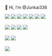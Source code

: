 👋 Hi, I’m @Junkai336

<div>
<img src="https://img.shields.io/badge/HTML5-E34F26?style=flat&logo=html5&logoColor=white"/>
<img src="https://img.shields.io/badge/CSS3-1572B6?style=flat&logo=css3&logoColor=white"/>
<img src="https://img.shields.io/badge/javaScript-F7DF1E?style=flat&logo=javascript&logoColor=white"/>
<img src="https://img.shields.io/badge/jquery-0769AD?style=flat&logo=jquery&logoColor=white">
<img src="https://img.shields.io/badge/Typescript-3178C6?style=flat&logo=typescript&logoColor=white"/>
<img src="https://img.shields.io/badge/react-61DAFB?style=flat&logo=react&logoColor=black"> 
<img src="https://img.shields.io/badge/Node.js-339933?style=flat&logo=node.js&logoColor=white"/>
</div>

<br>

<div>
  <img src="https://img.shields.io/badge/java-007396?style=flat&logo=java&logoColor=white">
  <img src="https://img.shields.io/badge/spring-6DB33F?style=flat&logo=spring&logoColor=white"> 
  <img src="https://img.shields.io/badge/springboot-6DB33F?style=flat&logo=springboot&logoColor=white">
  <img src="https://img.shields.io/badge/mysql-4479A1?style=flat&logo=mysql&logoColor=white"> 
</div>

<br>

<div>
  <img src="https://img.shields.io/badge/bootstrap-7952B3?style=flat&logo=bootstrap&logoColor=white">
  <img src="https://img.shields.io/badge/fontawesome-339AF0?style=flat&logo=fontawesome&logoColor=white">
</div>

<br>

<div>
  <img src="https://img.shields.io/badge/github-181717?style=flat&logo=github&logoColor=white">
</div>
